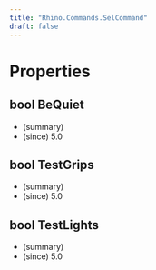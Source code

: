 ```yaml
---
title: "Rhino.Commands.SelCommand"
draft: false
---
```


# Properties
## bool BeQuiet
- (summary) 
- (since) 5.0
## bool TestGrips
- (summary) 
- (since) 5.0
## bool TestLights
- (summary) 
- (since) 5.0
